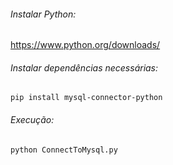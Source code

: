 ###### Instalar Python:
https://www.python.org/downloads/

###### Instalar dependências necessárias:
` pip install mysql-connector-python `

###### Execução:
` python ConnectToMysql.py `
